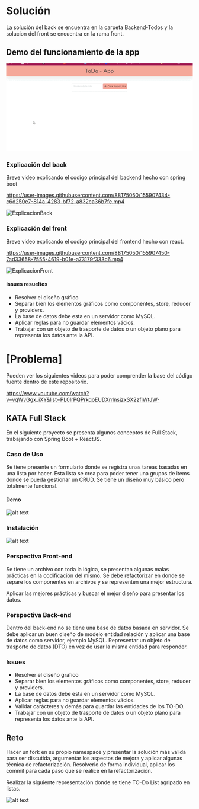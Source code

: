 # Solución
La solución del back se encuentra en la carpeta Backend-Todos y la solucion del front se encuentra en la rama front.


## Demo del funcionamiento de la app

![Diseño y funcionamiento de la app]( ./ToDoApp.gif)

### Explicación del back
Breve video explicando el codigo principal del backend hecho con spring boot


https://user-images.githubusercontent.com/88175050/155907434-c6d250e7-814a-4283-bf72-a832ca36b7fe.mp4

![ExplicacionBack](https://user-images.githubusercontent.com/88175050/155906563-525703f1-17d5-4a89-8d7b-b67b5a2a5588.gif)

### Explicación del front
Breve video explicando el codigo principal del frontend hecho con react.



https://user-images.githubusercontent.com/88175050/155907450-7ad33658-7555-4619-b01e-a73179f333c6.mp4



![ExplicacionFront](https://user-images.githubusercontent.com/88175050/155906609-be38d06a-e76c-4f99-879c-f0ca7a592d41.gif)


#### issues resueltos

- Resolver el diseño gráfico
- Separar bien los elementos gráficos como componentes, store, reducer y providers.
- La base de datos debe esta en un servidor como MySQL.
- Aplicar reglas para no guardar elementos vácios.
- Trabajar con un objeto de trasporte de datos o un objeto plano para representa los datos ante la API.










# [Problema]

Pueden ver los siguientes videos para poder comprender la base del código fuente dentro de este repositorio. 

https://www.youtube.com/watch?v=vqWvGgx_iXY&list=PL0IrPQPrkqoEUDXn1nsjzxSX2zflWtJW-

## KATA Full Stack

En el siguiente proyecto se presenta algunos conceptos de Full Stack, trabajando con Spring Boot + ReactJS.

### Caso de Uso

Se tiene presente un formulario donde se registra unas tareas basadas en una lista por hacer. Esta lista se crea para poder tener una grupos de items donde se pueda gestionar un CRUD. Se tiene un diseño muy básico pero totalmente funcional. 

#### Demo

![alt text]( ./demo.gif "Demo funcional del ToDo")
 
### Instalación

![alt text]( ./start.gif "Instalación y puesta en marcha")

### Perspectiva Front-end
Se tiene un archivo con toda la lógica, se presentan algunas malas prácticas en la codificación del mismo. Se debe refactorizar en donde se separe los componentes en archivos y se representen una mejor estructura. 

Aplicar las mejores prácticas y buscar el mejor diseño para presentar los datos.


### Perspectiva Back-end

Dentro del back-end no se tiene una base de datos basada en servidor. Se debe aplicar un buen diseño de modelo entidad relación y aplicar una base de datos como servidor, ejemplo MySQL. Representar un objeto de trasporte de datos (DTO) en vez de usar la misma entidad para responder. 

### Issues

- Resolver el diseño gráfico
- Separar bien los elementos gráficos como componentes, store, reducer y providers.
- La base de datos debe esta en un servidor como MySQL.
- Aplicar reglas para no guardar elementos vácios.
- Validar carácteres y demás para guardar las entidades de los TO-DO.
- Trabajar con un objeto de trasporte de datos o un objeto plano para representa los datos ante la API.

## Reto

Hacer un fork en su propio namespace y presentar la solución más valida para ser discutida, argumentar los aspectos de mejora y aplicar algunas técnica de refactorización. Resolverlo de forma individual, aplicar los commit para cada paso que se realice en la refactorización. 

Realizar la siguiente representación donde se tiene TO-Do List agripado en listas.

![alt text]( ./todo-list-kata.gif "Demo funcional del ToDo List")

